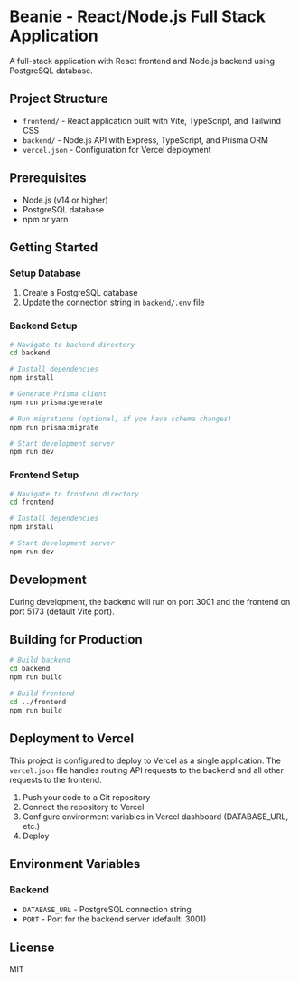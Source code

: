 # Beanie - React/Node.js Full Stack Application

A full-stack application with React frontend and Node.js backend using PostgreSQL database.

## Project Structure

- `frontend/` - React application built with Vite, TypeScript, and Tailwind CSS
- `backend/` - Node.js API with Express, TypeScript, and Prisma ORM
- `vercel.json` - Configuration for Vercel deployment

## Prerequisites

- Node.js (v14 or higher)
- PostgreSQL database
- npm or yarn

## Getting Started

### Setup Database

1. Create a PostgreSQL database
2. Update the connection string in `backend/.env` file

### Backend Setup

```bash
# Navigate to backend directory
cd backend

# Install dependencies
npm install

# Generate Prisma client
npm run prisma:generate

# Run migrations (optional, if you have schema changes)
npm run prisma:migrate

# Start development server
npm run dev
```

### Frontend Setup

```bash
# Navigate to frontend directory
cd frontend

# Install dependencies
npm install

# Start development server
npm run dev
```

## Development

During development, the backend will run on port 3001 and the frontend on port 5173 (default Vite port).

## Building for Production

```bash
# Build backend
cd backend
npm run build

# Build frontend
cd ../frontend
npm run build
```

## Deployment to Vercel

This project is configured to deploy to Vercel as a single application. The `vercel.json` file handles routing API requests to the backend and all other requests to the frontend.

1. Push your code to a Git repository
2. Connect the repository to Vercel
3. Configure environment variables in Vercel dashboard (DATABASE_URL, etc.)
4. Deploy

## Environment Variables

### Backend

- `DATABASE_URL` - PostgreSQL connection string
- `PORT` - Port for the backend server (default: 3001)

## License

MIT
